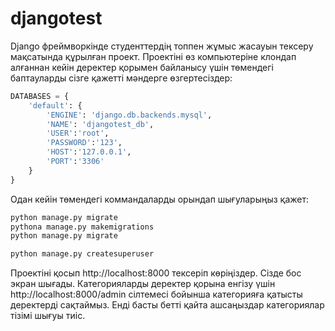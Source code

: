 # djangotest
Django фреймворкінде студенттердің топпен жұмыс жасауын тексеру мақсатында құрылған проект. 
Проектіні өз компьютеріне клондап алғаннан кейін деректер қорымен байланысу үшін төмендегі баптауларды сізге қажетті
мәндерге өзгертесіздер:
```python
DATABASES = {
    'default': {
        'ENGINE': 'django.db.backends.mysql',
        'NAME': 'djangotest_db',
        'USER':'root',
        'PASSWORD':'123',
        'HOST':'127.0.0.1',
        'PORT':'3306'
    }
}
```
Одан кейін төмендегі коммандаларды орындап шығуларыңыз қажет:
```python
python manage.py migrate
pythona manage.py makemigrations
python manage.py migrate

python manage.py createsuperuser
```
Проектіні қосып http://localhost:8000 тексеріп көріңіздер. Сізде бос экран шығады. Категорияларды деректер қорына енгізу үшін 
http://localhost:8000/admin сілтемесі бойынша категорияға қатысты деректерді сақтаймыз. Енді басты бетті қайта ашсаңыздар 
категориялар тізімі шығуы тиіс.
